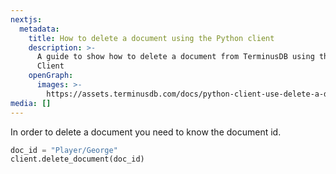 ```yaml
---
nextjs:
  metadata:
    title: How to delete a document using the Python client
    description: >-
      A guide to show how to delete a document from TerminusDB using the Python
      Client
    openGraph:
      images: >-
        https://assets.terminusdb.com/docs/python-client-use-delete-a-document.png
media: []
---
```


In order to delete a document you need to know the document id.

```python
doc_id = "Player/George"
client.delete_document(doc_id)
```